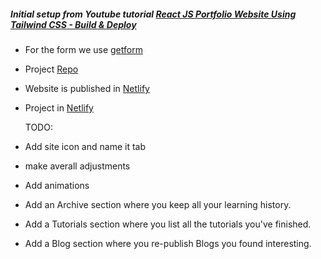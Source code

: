 ##### Initial setup from Youtube tutorial [React JS Portfolio Website Using Tailwind CSS - Build & Deploy](https://www.youtube.com/watch?v=LpZrAjU6Hhk&t=409s&ab_channel=ProgrammingWithYash)

- For the form we use [getform](https://app.getform.io/forms/47129)
- Project [Repo](https://github.com/all-kind-websites/portfolio)
- Website is published in [Netlify](https://fotios.netlify.app/)

- Project in [Netlify](https://app.netlify.com/sites/fotios/settings/deploys)

  TODO:

- Add site icon and name it tab
- make averall adjustments
- Add animations
- Add an Archive section where you keep all your learning history.
- Add a Tutorials section where you list all the tutorials you've finished.
- Add a Blog section where you re-publish Blogs you found interesting.
